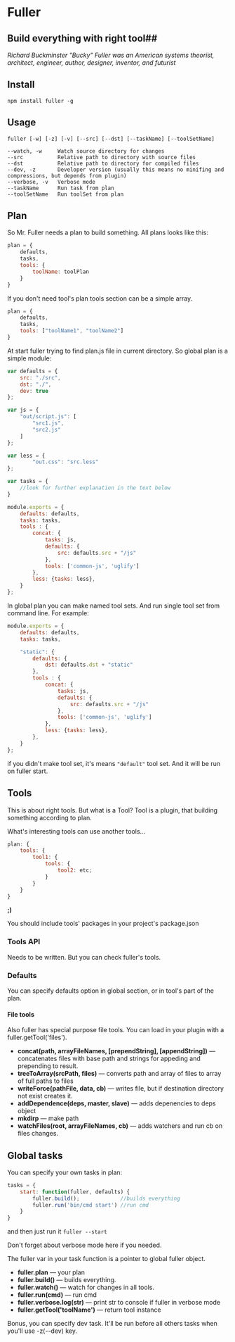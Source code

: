 # Fuller #
## Build everything with right tool##

_Richard Buckminster "Bucky" Fuller was an American systems theorist, architect, engineer, author, designer, inventor, and futurist_

## Install ##
    npm install fuller -g

## Usage ##
    fuller [-w] [-z] [-v] [--src] [--dst] [--taskName] [--toolSetName]

```
--watch, -w     Watch source directory for changes
--src           Relative path to directory with source files
--dst           Relative path to directory for compiled files
--dev, -z       Developer version (usually this means no minifing and compressions, but depends from plugin)
--verbose, -v   Verbose mode
--taskName      Run task from plan
--toolSetName   Run toolSet from plan
```

## Plan ##
So Mr. Fuller needs a plan to build something. All plans looks like this:

```js
plan = {
    defaults,
    tasks,
    tools: {
        toolName: toolPlan
    }
}
```

If you don't need tool's plan tools section can be a simple array.
```js
plan = {
    defaults,
    tasks,
    tools: ["toolName1", "toolName2"]
}
```

At start fuller trying to find plan.js file in current directory. So global plan is a simple module:

```js
var defaults = {
    src: "./src",
    dst: "./",
    dev: true
};

var js = {
    "out/script.js": [
        "src1.js",
        "src2.js"
    ]
};

var less = {
        "out.css": "src.less"
};

var tasks = {
    //look for further explanation in the text below
}

module.exports = {
    defaults: defaults,
    tasks: tasks,
    tools : {
        concat: {
            tasks: js, 
            defaults: {
                src: defaults.src + "/js"
            },
            tools: ['common-js', 'uglify']
        },
        less: {tasks: less},
    }
};
```

In global plan you can make named tool sets. And run single tool set from command line. For example:
```js
module.exports = {
    defaults: defaults,
    tasks: tasks,

    "static": {
        defaults: {
            dst: defaults.dst + "static"
        },
        tools : {
            concat: {
                tasks: js, 
                defaults: {
                    src: defaults.src + "/js"
                },
                tools: ['common-js', 'uglify']
            },
            less: {tasks: less},
        },
    }
};
```

if you didn't make tool set, it's means `"default"` tool set. And it will be run on fuller start.

## Tools ##
This is about right tools. But what is a Tool? Tool is a plugin, that building something according to plan. 

What's interesting tools can use another tools...
```js
plan: {
    tools: {
        tool1: {
            tools: {
                tool2: etc;
            }
        }
    }
}
```

**;)**

You should include tools' packages in your project's package.json

### Tools API ###
Needs to be written. 
But you can check fuller's tools.

### Defaults ###
You can specify defaults option in global section, or in tool's part of the plan.

#### File tools ####
Also fuller has special purpose file tools. You can load in your plugin with a fuller.getTool('files').

* __concat(path, arrayFileNames, [prependString], [appendString])__ — concatenates files with base path and strings for appeding and prepending to result.
* __treeToArray(srcPath, files)__ — converts path and array of files to array of full paths to files
* __writeForce(pathFile, data, cb)__ — writes file, but if destination directory not exist creates it.
* __addDependence(deps, master, slave)__ — adds depenencies to deps object
* __mkdirp__ — make path
* __watchFiles(root, arrayFileNames, cb)__ — adds watchers and run cb on files changes.

## Global tasks
You can specify your own tasks in plan:
```js
tasks = {
    start: function(fuller, defaults) {
        fuller.build();             //builds everything
        fuller.run('bin/cmd start') //run cmd
    }
}
```
and then just run it `fuller --start`

Don't forget about verbose mode here if you needed.

The fuller var in your task function is a pointer to global fuller object.

* __fuller.plan__ — your plan
* __fuller.build()__ — builds everything.
* __fuller.watch()__ — watch for changes in all  tools.
* __fuller.run(cmd)__ — run cmd
* __fuller.verbose.log(str)__ — print str to console if fuller in verbose mode
* __fuller.getTool('toolName')__ — return tool instance

Bonus, you can specify dev task. It'll be run before all others tasks when you'll use -z(--dev) key.
